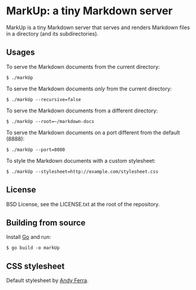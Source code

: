 MarkUp: a tiny Markdown server
==============================

MarkUp is a tiny Markdown server that serves and renders Markdown files
in a directory (and its subdirectories).

Usages
------

To serve the Markdown documents from the current directory:

    $ ./markUp 

To serve the Markdown documents _only_ from the current directory:

    $ ./markUp --recursive=false

To serve the Markdown documents from a different directory:

    $ ./markUp --root=~/markdown-docs

To serve the Markdown documents on a port different from the default (8888):

    $ ./markUp --port=8000

To style the Markdown documents with a custom stylesheet:

    $ ./markUp --stylesheet=http://example.com/stylesheet.css

License
-------

BSD License, see the LICENSE.txt at the root of the repository.

Building from source
--------------------

Install [Go][1] and run:

    $ go build -o markUp

CSS stylesheet
--------------

Default stylesheet by [Andy Ferra][2].


[1]: http://golang.org/doc/install#install
[2]: https://gist.github.com/2554919/10ce87fe71b23216e3075d5648b8b9e56f7758e1
